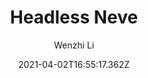 ---
title: Headless Neve
github: https://github.com/lwz7512/next-static-neve
demo: https://next-static-neve.vercel.app/
author: Wenzhi Li
date: 2021-04-02T16:55:17.362Z
ssg:
  - Next
cms:
  - Wordpress
category:
  - Blog
  - Portfolio
  - Business
description: >-
  The fastest way to export your Wordpress(v5.7& Neve theme v2.10.2) site as a
  static site.
draft: true
publish_date: '2021-03-21T02:36:46Z'
update_date: '2021-03-29T23:27:35Z'
github_star: 16
github_fork: 19
---